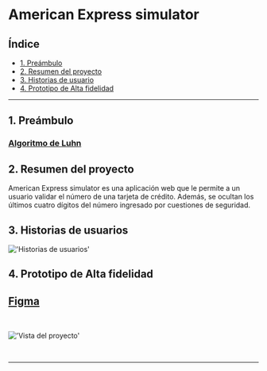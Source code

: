 # American Express simulator

## Índice

* [1. Preámbulo](#1-preámbulo)
* [2. Resumen del proyecto](#2-resumen-del-proyecto)
* [3. Historias de usuario](#3-historias-de-usuario)
* [4. Prototipo de Alta fidelidad](#4-Prototipo-de-Alta-fidelidad)

***

## 1. Preámbulo

### [Algoritmo de Luhn](https://es.wikipedia.org/wiki/Algoritmo_de_Luhn)

## 2. Resumen del proyecto

American Express simulator es una aplicación web que le permite a un
usuario validar el número de una tarjeta de crédito. Además, se ocultan los últimos cuatro dígitos del número ingresado por cuestiones de seguridad.

## 3. Historias de usuarios

!['Historias de usuarios'](https://i.postimg.cc/jjLkLpZF/HUjpg.jpg)

## 4. Prototipo de Alta fidelidad

## [Figma](https://www.figma.com/file/V2urPRBerzxdKGZJY2tih2/American-Express-Login-Redesign-(Community)?node-id=0%3A1&t=0TrczzON9F7eyLf4-1)

<br>

!['Vista del proyecto'](https://i.postimg.cc/KvwtF4Rw/PAF.png)

<br>

***

